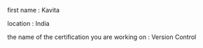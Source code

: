 first name : Kavita

location : India

the name of the certification you are working on : Version Control